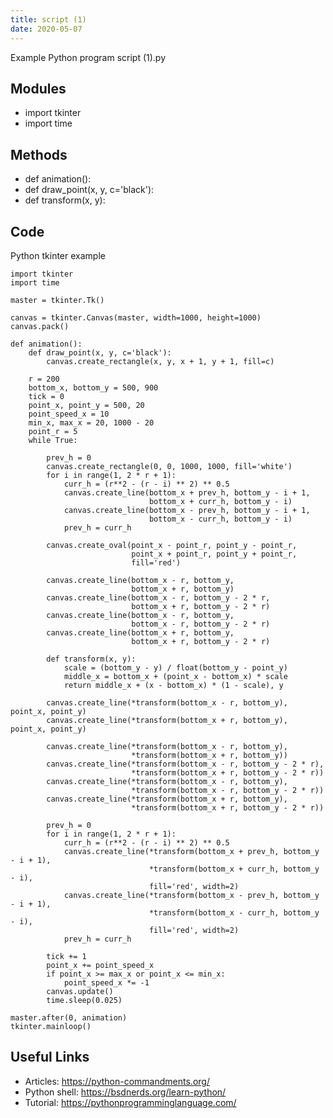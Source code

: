 ```yaml
---
title: script (1)
date: 2020-05-07
---
```

Example Python program script (1).py

## Modules

* import tkinter
* import time

## Methods

* def animation():
* def draw_point(x, y, c='black'):
* def transform(x, y):

## Code

Python tkinter example

    import tkinter
    import time
    
    master = tkinter.Tk()
    
    canvas = tkinter.Canvas(master, width=1000, height=1000)
    canvas.pack()
    
    def animation():
        def draw_point(x, y, c='black'):
            canvas.create_rectangle(x, y, x + 1, y + 1, fill=c)
    
        r = 200
        bottom_x, bottom_y = 500, 900
        tick = 0
        point_x, point_y = 500, 20
        point_speed_x = 10
        min_x, max_x = 20, 1000 - 20
        point_r = 5
        while True:
    
            prev_h = 0
            canvas.create_rectangle(0, 0, 1000, 1000, fill='white')
            for i in range(1, 2 * r + 1):
                curr_h = (r**2 - (r - i) ** 2) ** 0.5
                canvas.create_line(bottom_x + prev_h, bottom_y - i + 1,
                                   bottom_x + curr_h, bottom_y - i)
                canvas.create_line(bottom_x - prev_h, bottom_y - i + 1,
                                   bottom_x - curr_h, bottom_y - i)
                prev_h = curr_h
    
            canvas.create_oval(point_x - point_r, point_y - point_r,
                               point_x + point_r, point_y + point_r,
                               fill='red')
    
            canvas.create_line(bottom_x - r, bottom_y,
                               bottom_x + r, bottom_y)
            canvas.create_line(bottom_x - r, bottom_y - 2 * r,
                               bottom_x + r, bottom_y - 2 * r)
            canvas.create_line(bottom_x - r, bottom_y,
                               bottom_x - r, bottom_y - 2 * r)
            canvas.create_line(bottom_x + r, bottom_y,
                               bottom_x + r, bottom_y - 2 * r)
    
            def transform(x, y):
                scale = (bottom_y - y) / float(bottom_y - point_y)
                middle_x = bottom_x + (point_x - bottom_x) * scale
                return middle_x + (x - bottom_x) * (1 - scale), y
    
            canvas.create_line(*transform(bottom_x - r, bottom_y), point_x, point_y)
            canvas.create_line(*transform(bottom_x + r, bottom_y), point_x, point_y)
    
            canvas.create_line(*transform(bottom_x - r, bottom_y),
                               *transform(bottom_x + r, bottom_y))
            canvas.create_line(*transform(bottom_x - r, bottom_y - 2 * r),
                               *transform(bottom_x + r, bottom_y - 2 * r))
            canvas.create_line(*transform(bottom_x - r, bottom_y),
                               *transform(bottom_x - r, bottom_y - 2 * r))
            canvas.create_line(*transform(bottom_x + r, bottom_y),
                               *transform(bottom_x + r, bottom_y - 2 * r))
    
            prev_h = 0
            for i in range(1, 2 * r + 1):
                curr_h = (r**2 - (r - i) ** 2) ** 0.5
                canvas.create_line(*transform(bottom_x + prev_h, bottom_y - i + 1),
                                   *transform(bottom_x + curr_h, bottom_y - i),
                                   fill='red', width=2)
                canvas.create_line(*transform(bottom_x - prev_h, bottom_y - i + 1),
                                   *transform(bottom_x - curr_h, bottom_y - i),
                                   fill='red', width=2)
                prev_h = curr_h
    
            tick += 1
            point_x += point_speed_x
            if point_x >= max_x or point_x <= min_x:
                point_speed_x *= -1
            canvas.update()
            time.sleep(0.025)
    
    master.after(0, animation)
    tkinter.mainloop()

## Useful Links

- Articles: https://python-commandments.org/
- Python shell: https://bsdnerds.org/learn-python/
- Tutorial: https://pythonprogramminglanguage.com/
